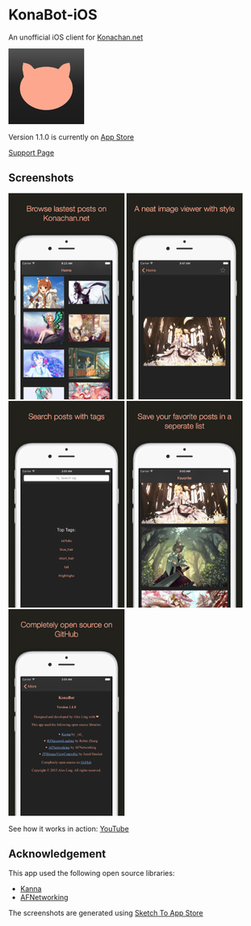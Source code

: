# KonaBot-iOS

An unofficial iOS client for [Konachan.net](http://konachan.net)

<img src="./KonaBot/1024.png" width="150">

Version 1.1.0 is currently on [App Store](https://itunes.apple.com/us/app/konabot/id1055716649?ls=1&mt=8)

[Support Page](http://hkalexling.com/2015/11/05/konabot-support-page/)

## Screenshots

<img src="./KonaBot/screenshots/4.7%20Device%201.jpg" width="230">
<img src="./KonaBot/screenshots/4.7%20Device%202.jpg" width="230">
<img src="./KonaBot/screenshots/4.7%20Device%203.jpg" width="230">
<img src="./KonaBot/screenshots/4.7%20Device%204.jpg" width="230">
<img src="./KonaBot/screenshots/4.7%20Device%205.jpg" width="230">

See how it works in action: [YouTube](https://www.youtube.com/watch?v=GHr2EPdIcMo)

## Acknowledgement

This app used the following open source libraries:

- [Kanna](https://github.com/tid-kijyun/Kanna)
- [AFNetworking](https://github.com/AFNetworking/AFNetworking)

The screenshots are generated using [Sketch To App Store](https://github.com/LaunchKit/SketchToAppStore)
